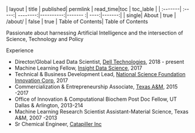 | layout    |  title | published| permlink | read_time|toc | toc_lable | 
| :-------| :-----:| --------:|----------:|------- :| ----:|-------:| 
| single| About  | true | /about/ | false | true | Table of Contents| Table of Contents 

Passionate about harnessing Artificial Intelligence and the intersection of Science, Technology and Policy

Experience
* Director/Global Lead Data Scientist, [Dell Technologies](https://www.delltechnologies.com/en-us/solutions/artificial-intelligence/index.htm), 2018 - present
* Machine Learning Fellow, [Insight Data Science](https://insightfellows.com/), 2017
* Technical & Business Development Lead, [National Science Foundation Innovation Corp](https://www.nsf.gov/news/special_reports/i-corps/),  2017
* Commercialization & Entrepreneurship Associate, [Texas A&M](https://tees.tamu.edu/commercialization-and-entrepreneurship/index.html), 2015 -2017
* Office of Innovation & Computational Biochem Post Doc Fellow, UT Dallas & Arlington, 2013-214
* Machine Learning Research Scientist Assistant-Material Science, Texas A&M, 2007 -2013
* Sr Chemical Engineer, [Catapiller Inc](https://www.caterpillar.com/) 

 